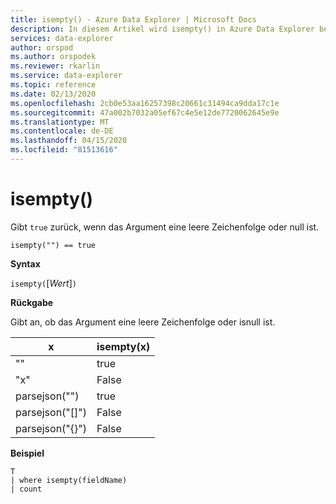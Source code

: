 ```yaml
---
title: isempty() - Azure Data Explorer | Microsoft Docs
description: In diesem Artikel wird isempty() in Azure Data Explorer beschrieben.
services: data-explorer
author: orspod
ms.author: orspodek
ms.reviewer: rkarlin
ms.service: data-explorer
ms.topic: reference
ms.date: 02/13/2020
ms.openlocfilehash: 2cb0e53aa16257398c20661c31494ca9dda17c1e
ms.sourcegitcommit: 47a002b7032a05ef67c4e5e12de7720062645e9e
ms.translationtype: MT
ms.contentlocale: de-DE
ms.lasthandoff: 04/15/2020
ms.locfileid: "81513616"
---
```

# <a name="isempty"></a>isempty()

Gibt `true` zurück, wenn das Argument eine leere Zeichenfolge oder null ist.
    
```kusto
isempty("") == true
```

**Syntax**

`isempty(`[*Wert*]`)`

**Rückgabe**

Gibt an, ob das Argument eine leere Zeichenfolge oder isnull ist.

|x|isempty(x)
|---|---
| "" | true
|"x" | False
|parsejson("")|true
|parsejson("[]")|False
|parsejson("{}")|False

**Beispiel**

```kusto
T
| where isempty(fieldName)
| count
```